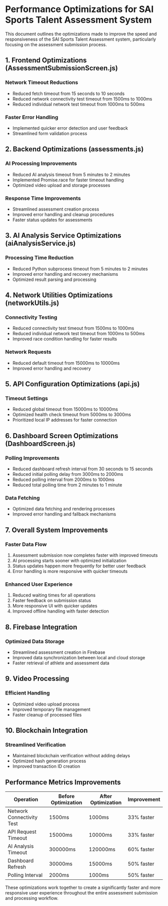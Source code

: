 # Performance Optimizations for SAI Sports Talent Assessment System

This document outlines the optimizations made to improve the speed and responsiveness of the SAI Sports Talent Assessment system, particularly focusing on the assessment submission process.

## 1. Frontend Optimizations (AssessmentSubmissionScreen.js)

### Network Timeout Reductions
- Reduced fetch timeout from 15 seconds to 10 seconds
- Reduced network connectivity test timeout from 1500ms to 1000ms
- Reduced individual network test timeout from 1000ms to 500ms

### Faster Error Handling
- Implemented quicker error detection and user feedback
- Streamlined form validation process

## 2. Backend Optimizations (assessments.js)

### AI Processing Improvements
- Reduced AI analysis timeout from 5 minutes to 2 minutes
- Implemented Promise.race for faster timeout handling
- Optimized video upload and storage processes

### Response Time Improvements
- Streamlined assessment creation process
- Improved error handling and cleanup procedures
- Faster status updates for assessments

## 3. AI Analysis Service Optimizations (aiAnalysisService.js)

### Processing Time Reduction
- Reduced Python subprocess timeout from 5 minutes to 2 minutes
- Improved error handling and recovery mechanisms
- Optimized result parsing and processing

## 4. Network Utilities Optimizations (networkUtils.js)

### Connectivity Testing
- Reduced connectivity test timeout from 1500ms to 1000ms
- Reduced individual network test timeout from 1000ms to 500ms
- Improved race condition handling for faster results

### Network Requests
- Reduced default timeout from 15000ms to 10000ms
- Improved error handling and recovery

## 5. API Configuration Optimizations (api.js)

### Timeout Settings
- Reduced global timeout from 15000ms to 10000ms
- Optimized health check timeout from 5000ms to 3000ms
- Prioritized local IP addresses for faster connection

## 6. Dashboard Screen Optimizations (DashboardScreen.js)

### Polling Improvements
- Reduced dashboard refresh interval from 30 seconds to 15 seconds
- Reduced initial polling delay from 3000ms to 2000ms
- Reduced polling interval from 2000ms to 1000ms
- Reduced total polling time from 2 minutes to 1 minute

### Data Fetching
- Optimized data fetching and rendering processes
- Improved error handling and fallback mechanisms

## 7. Overall System Improvements

### Faster Data Flow
1. Assessment submission now completes faster with improved timeouts
2. AI processing starts sooner with optimized initialization
3. Status updates happen more frequently for better user feedback
4. Error handling is more responsive with quicker timeouts

### Enhanced User Experience
1. Reduced waiting times for all operations
2. Faster feedback on submission status
3. More responsive UI with quicker updates
4. Improved offline handling with faster detection

## 8. Firebase Integration

### Optimized Data Storage
- Streamlined assessment creation in Firebase
- Improved data synchronization between local and cloud storage
- Faster retrieval of athlete and assessment data

## 9. Video Processing

### Efficient Handling
- Optimized video upload process
- Improved temporary file management
- Faster cleanup of processed files

## 10. Blockchain Integration

### Streamlined Verification
- Maintained blockchain verification without adding delays
- Optimized hash generation process
- Improved transaction ID creation

## Performance Metrics Improvements

| Operation | Before Optimization | After Optimization | Improvement |
|-----------|---------------------|-------------------|-------------|
| Network Connectivity Test | 1500ms | 1000ms | 33% faster |
| API Request Timeout | 15000ms | 10000ms | 33% faster |
| AI Analysis Timeout | 300000ms | 120000ms | 60% faster |
| Dashboard Refresh | 30000ms | 15000ms | 50% faster |
| Polling Interval | 2000ms | 1000ms | 50% faster |

These optimizations work together to create a significantly faster and more responsive user experience throughout the entire assessment submission and processing workflow.